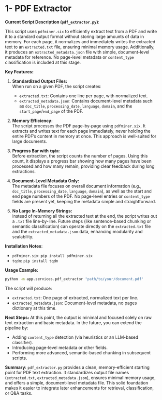 # 1- PDF Extractor

**Current Script Description (`pdf_extractor.py`):**

This script uses `pdfminer.six` to efficiently extract text from a PDF and write it to a standard output format without storing large amounts of data in memory. For each page, it normalizes and immediately writes the extracted text to an `extracted.txt` file, ensuring minimal memory usage. Additionally, it produces an `extracted_metadata.json` file with simple, document-level metadata for reference. No page-level metadata or `content_type` classification is included at this stage.

**Key Features:**

1. **Standardized Output Files:**  
   When run on a given PDF, the script creates:
   - `extracted.txt`: Contains one line per page, with normalized text.
   - `extracted_metadata.json`: Contains document-level metadata such as `doc_title`, `processing_date`, `language`, `domain`, and the `start_page`/`end_page` of the PDF.

2. **Memory Efficiency:**  
   The script processes the PDF page-by-page using `pdfminer.six`. It extracts and writes text for each page immediately, never holding the entire PDF’s content in memory at once. This approach is well-suited for large documents.

3. **Progress Bar with `tqdm`:**  
   Before extraction, the script counts the number of pages. Using this count, it displays a progress bar showing how many pages have been processed and how many remain, providing clear feedback during long extractions.

4. **Document-Level Metadata Only:**  
   The metadata file focuses on overall document information (e.g., `doc_title`, `processing_date`, `language`, `domain`), as well as the start and end page numbers of the PDF. No page-level entries or `content_type` fields are present yet, keeping the metadata simple and straightforward.

5. **No Large In-Memory Strings:**  
   Instead of returning all the extracted text at the end, the script writes out a `.txt` file line-by-line. Future steps (like sentence-based chunking or semantic classification) can operate directly on the `extracted.txt` file and the `extracted_metadata.json` data, enhancing modularity and scalability.

**Installation Notes:**  
- `pdfminer.six`: `pip install pdfminer.six`  
- `tqdm`: `pip install tqdm`

**Usage Example:**
```bash
python -m app.services.pdf_extractor "path/to/your/document.pdf"
```
The script will produce:
- `extracted.txt`: One page of extracted, normalized text per line.
- `extracted_metadata.json`: Document-level metadata, no pages dictionary at this time.

**Next Steps:**
At this point, the output is minimal and focused solely on raw text extraction and basic metadata. In the future, you can extend the pipeline by:
- Adding `content_type` detection (via heuristics or an LLM-based classifier).
- Introducing page-level metadata or other fields.
- Performing more advanced, semantic-based chunking in subsequent scripts.

**Summary:**
`pdf_extractor.py` provides a clean, memory-efficient starting point for PDF text extraction. It standardizes output file names (`extracted.txt`, `extracted_metadata.json`), ensures minimal memory usage, and offers a simple, document-level metadata file. This solid foundation makes it easier to integrate later enhancements for retrieval, classification, or Q&A tasks.